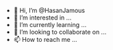 - 👋 Hi, I’m @HasanJamous
- 👀 I’m interested in ...
- 🌱 I’m currently learning ...
- 💞️ I’m looking to collaborate on ...
- 📫 How to reach me ...

<!---
HasanJamous/HasanJamous is a ✨ special ✨ repository because its `README.md` (this file) appears on your GitHub profile.
You can click the Preview link to take a look at your changes.
--->
